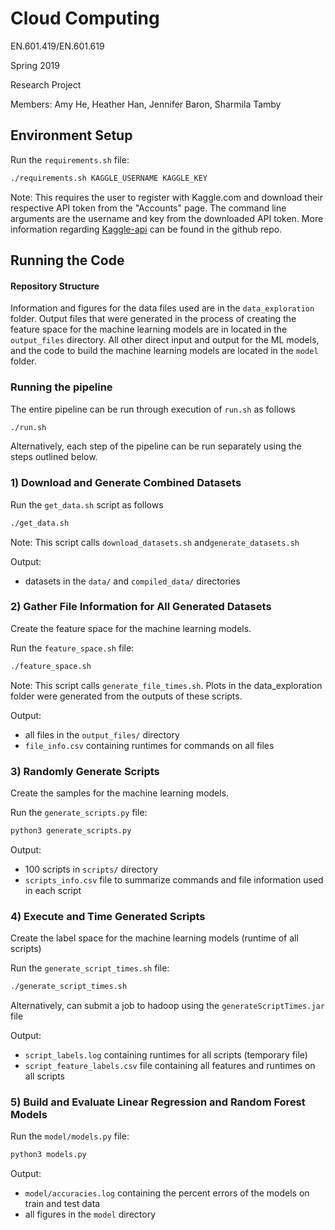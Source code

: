 # Cloud Computing

EN.601.419/EN.601.619

Spring 2019

Research Project

Members: Amy He, Heather Han, Jennifer Baron, Sharmila Tamby 


## Environment Setup
Run the ```requirements.sh``` file:
```bash
./requirements.sh KAGGLE_USERNAME KAGGLE_KEY
```
Note: This requires the user to register with Kaggle.com and download their respective API token from the "Accounts" page. The command line arguments are the username and key from the downloaded API token. More information regarding [Kaggle-api](https://github.com/Kaggle/kaggle-api) can be found in the github repo.

## Running the Code
#### Repository Structure
Information and figures for the data files used are in the ```data_exploration``` folder. Output files that were generated in the process of creating the feature space for the machine learning models are in located in the ```output_files``` directory. All other direct input and output for the ML models, and the code to build the machine learning models are located in the ```model``` folder. 

### Running the pipeline
The entire pipeline can be run through execution of ```run.sh``` as follows
```bash
./run.sh
```
Alternatively, each step of the pipeline can be run separately using the steps outlined below.

### 1) Download and Generate Combined Datasets
Run the ```get_data.sh``` script as follows
```bash
./get_data.sh
```
Note: This script calls ```download_datasets.sh``` and```generate_datasets.sh```

Output: 
* datasets in the ```data/``` and ```compiled_data/``` directories


### 2) Gather File Information for All Generated Datasets
Create the feature space for the machine learning models.

Run the ```feature_space.sh``` file:
```bash
./feature_space.sh
```

Note: This script calls ```generate_file_times.sh```. Plots in the data_exploration folder were generated from the outputs of these scripts.

Output:
* all files in the ```output_files/``` directory
* ```file_info.csv``` containing runtimes for commands on all files


### 3) Randomly Generate Scripts
Create the samples for the machine learning models.

Run the ```generate_scripts.py``` file:
```bash
python3 generate_scripts.py
```

Output: 
* 100 scripts in ```scripts/``` directory
* ```scripts_info.csv``` file to summarize commands and file information used in each script


### 4) Execute and Time Generated Scripts
Create the label space for the machine learning models (runtime of all scripts)

Run the ```generate_script_times.sh``` file:
```bash
./generate_script_times.sh
```
Alternatively, can submit a job to hadoop using the ```generateScriptTimes.jar``` file

Output:
* ```script_labels.log``` containing runtimes for all scripts (temporary file)
* ```script_feature_labels.csv``` file containing all features and runtimes on all scripts


### 5) Build and Evaluate Linear Regression and Random Forest Models
Run the ```model/models.py``` file:
```bash
python3 models.py
```

Output:
* ```model/accuracies.log``` containing the percent errors of the models on train and test data
* all figures in the ```model``` directory
